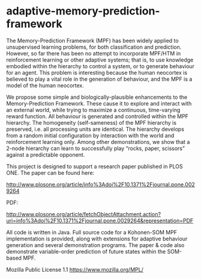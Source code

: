 # adaptive-memory-prediction-framework
The Memory-Prediction Framework (MPF) has been widely applied to unsupervised learning problems, for both classification and prediction. However, so far there has been no attempt to incorporate MPF/HTM in reinforcement learning or other adaptive systems; that is, to use knowledge embodied within the hierarchy to control a system, or to generate behaviour for an agent. This problem is interesting because the human neocortex is believed to play a vital role in the generation of behaviour, and the MPF is a model of the human neocortex.

We propose some simple and biologically-plausible enhancements to the Memory-Prediction Framework. These cause it to explore and interact with an external world, while trying to maximize a continuous, time-varying reward function. All behaviour is generated and controlled within the MPF hierarchy. The homogeneity (self-sameness) of the MPF hierarchy is preserved, i.e. all processing units are identical. The hierarchy develops from a random initial configuration by interaction with the world and reinforcement learning only. Among other demonstrations, we show that a 2-node hierarchy can learn to successfully play “rocks, paper, scissors” against a predictable opponent.

This project is designed to support a research paper published in PLOS ONE. The paper can be found here:

http://www.plosone.org/article/info%3Adoi%2F10.1371%2Fjournal.pone.0029264

PDF:

http://www.plosone.org/article/fetchObjectAttachment.action?uri=info%3Adoi%2F10.1371%2Fjournal.pone.0029264&representation=PDF

All code is written in Java. Full source code for a Kohonen-SOM MPF implementation is provided, along with extensions for adaptive behaviour generation and several demonstration programs. The paper & code also demonstrate variable-order prediction of future states within the SOM-based MPF.



Mozilla Public License 1.1
https://www.mozilla.org/MPL/
